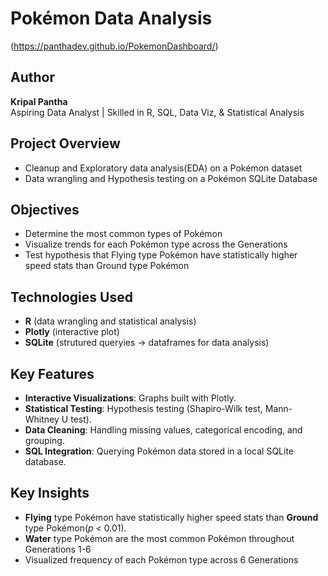 
# Pokémon Data Analysis
(https://panthadev.github.io/PokemonDashboard/)

## Author
**Kripal Pantha**  
Aspiring Data Analyst | Skilled in R, SQL, Data Viz, & Statistical Analysis 

## Project Overview
- Cleanup and Exploratory data analysis(EDA) on a Pokémon dataset
- Data wrangling and Hypothesis testing on a Pokémon SQLite Database

## Objectives
- Determine the most common types of Pokémon
- Visualize trends for each Pokémon type across the Generations
- Test hypothesis that Flying type Pokémon have statistically higher speed  stats than Ground type Pokémon

## Technologies Used

- **R** (data wrangling and statistical analysis)
- **Plotly** (interactive plot)
- **SQLite** (strutured queryies -> dataframes for data analysis)

##  Key Features

- **Interactive Visualizations**: Graphs built with Plotly.
- **Statistical Testing**: Hypothesis testing (Shapiro-Wilk test, Mann-Whitney U test).
- **Data Cleaning**: Handling missing values, categorical encoding, and grouping.
- **SQL Integration**: Querying Pokémon data stored in a local SQLite database.

##  Key Insights

- **Flying** type Pokémon have statistically higher speed  stats than **Ground** type Pokémon(*p* < 0.01).
- **Water** type Pokémon are the most common Pokémon throughout Generations 1-6
- Visualized frequency of each Pokémon type across 6 Generations




